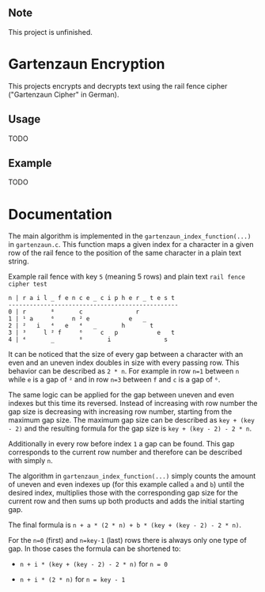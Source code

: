 ## Note

This project is unfinished.

# Gartenzaun Encryption

This projects encrypts and decrypts text using the rail fence cipher ("Gartenzaun Cipher" in German).

## Usage

TODO

## Example

TODO

# Documentation

The main algorithm is implemented in the `gartenzaun_index_function(...)` in `gartenzaun.c`. This function maps a given index for a character in a given row of the rail fence to the position of the same character in a plain text string.

Example rail fence with key `5` (meaning 5 rows) and plain text `rail fence cipher test`

``` text
n | r a i l _ f e n c e _ c i p h e r _ t e s t
------------------------------------------------
0 | r       ⁸       c               r
1 | ¹ a     ⁶     n ² e           e   _
2 | ²   i   ⁴   e   ⁴   _       h       t
3 | ³     l ² f     ⁶     c   p           e   t
4 | ⁴       _       ⁸       i               s
```

It can be noticed that the size of every gap between a character with an even and an uneven index doubles in size with every passing row.
This behavior can be described as `2 * n`.
For example in row `n=1` between `n` while `e` is a gap of `²` and in row `n=3` between `f` and `c` is a gap of `⁶`.

The same logic can be applied for the gap between uneven and even indexes but this time its reversed. Instead of increasing with row number the gap size is decreasing with increasing row number, starting from the maximum gap size.
The maximum gap size can be described as `key + (key - 2)` and the resulting formula for the  gap size is  `key + (key - 2) - 2 * n`.

Additionally in every row before index `1` a gap can be found. This gap corresponds to the current row number and therefore can be described with simply `n`.

The algorithm in `gartenzaun_index_function(...)` simply counts the amount of uneven and even indexes up (for this example called `a` and `b`) until the desired index, multiplies those with the corresponding gap size for the current row and then sums up both products and adds the initial starting gap.

The final formula is `n + a * (2 * n) + b * (key + (key - 2) - 2 * n)`.

For the `n=0` (first) and `n=key-1` (last) rows there is always only one type of gap. In those cases the formula can be shortened to:

- `n + i * (key + (key - 2) - 2 * n)` for `n = 0`

- `n + i * (2 * n)` for `n = key - 1`
